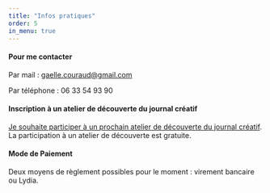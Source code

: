 ```yaml
---
title: "Infos pratiques"
order: 5
in_menu: true
---
```

#### Pour me contacter 
Par mail : [gaelle.couraud@gmail.com](mailto:gaelle.couraud@gmail.com) 

Par téléphone : 06 33 54 93 90


#### Inscription à un atelier de découverte du journal créatif
[Je souhaite participer à un prochain atelier de découverte du journal créatif](https://form.jotform.com/240452708060045). La participation à un atelier de découverte est gratuite. 

#### Mode de Paiement 
Deux moyens de règlement possibles pour le moment : virement bancaire ou Lydia. 